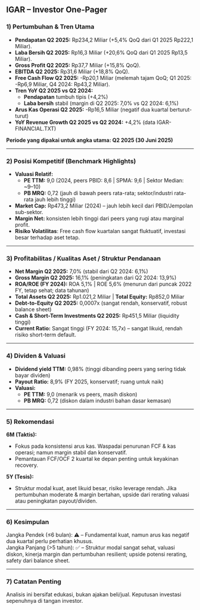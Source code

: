 ## IGAR – Investor One-Pager

### 1) Pertumbuhan & Tren Utama
- **Pendapatan Q2 2025:** Rp234,2 Miliar (+5,4% QoQ dari Q1 2025 Rp222,1 Miliar).
- **Laba Bersih Q2 2025:** Rp16,3 Miliar (+20,6% QoQ dari Q1 2025 Rp13,5 Miliar).
- **Gross Profit Q2 2025:** Rp37,7 Miliar (+15,8% QoQ).
- **EBITDA Q2 2025:** Rp31,6 Miliar (+18,8% QoQ).
- **Free Cash Flow Q2 2025:** -Rp20,1 Miliar (melemah tajam QoQ; Q1 2025: -Rp6,9 Miliar, Q4 2024: Rp43,2 Miliar).
- **Tren YoY Q2 2025 vs Q2 2024:**  
  - **Pendapatan** tumbuh tipis (+4,2%)  
  - **Laba bersih** stabil (margin di Q2 2025: 7,0% vs Q2 2024: 6,1%)
- **Arus Kas Operasi Q2 2025:** -Rp16,5 Miliar (negatif dua kuartal berturut-turut)
- **YoY Revenue Growth Q2 2025 vs Q2 2024:** +4,2% (data IGAR-FINANCIAL.TXT)

**Periode yang dipakai untuk angka utama: Q2 2025 (30 Juni 2025)**

---

### 2) Posisi Kompetitif (Benchmark Highlights)
- **Valuasi Relatif:**
  - **PE TTM:** 9,0 (2024, peers PBID: 8,6 | SPMA: 9,6 | Sektor Median: ~9–10)
  - **PB MRQ:** 0,72 (jauh di bawah peers rata-rata; sektor/industri rata-rata jauh lebih tinggi)
- **Market Cap:** Rp473,2 Miliar (2024) – jauh lebih kecil dari PBID/Jempolan sub-sektor.
- **Margin Net:** konsisten lebih tinggi dari peers yang rugi atau marginal profit.
- **Risiko Volatilitas**: Free cash flow kuartalan sangat fluktuatif, investasi besar terhadap aset tetap.

---

### 3) Profitabilitas / Kualitas Aset / Struktur Pendanaan
- **Net Margin Q2 2025:** 7,0% (stabil dari Q2 2024: 6,1%)
- **Gross Margin Q2 2025:** 16,1% (peningkatan dari Q2 2024: 13,9%)
- **ROA/ROE (FY 2024):** ROA 5,1% | ROE 5,6% (menurun dari puncak 2022 FY, tetap sehat; data tahunan)
- **Total Assets Q2 2025:** Rp1.021,2 Miliar | **Total Equity:** Rp852,0 Miliar
- **Debt-to-Equity Q2 2025:** 0,0007x (sangat rendah, konservatif, robust balance sheet)
- **Cash & Short-Term Investments Q2 2025:** Rp451,5 Miliar (liquidity tinggi)
- **Current Ratio:** Sangat tinggi (FY 2024: 15,7x) – sangat likuid, rendah risiko short-term default.

---

### 4) Dividen & Valuasi
- **Dividend yield TTM:** 0,98% (tinggi dibanding peers yang sering tidak bayar dividen)
- **Payout Ratio:** 8,9% (FY 2025, konservatif; ruang untuk naik)
- **Valuasi:** 
  - **PE TTM:** 9,0 (menarik vs peers, masih diskon)
  - **PB MRQ:** 0,72 (diskon dalam industri bahan dasar kemasan)

---

### 5) Rekomendasi
**6M (Taktis):**  
- Fokus pada konsistensi arus kas. Waspadai penurunan FCF & kas operasi; namun margin stabil dan konservatif.
- Pemantauan FCF/OCF 2 kuartal ke depan penting untuk keyakinan recovery.

**5Y (Tesis):**  
- Struktur modal kuat, aset likuid besar, risiko leverage rendah. Jika pertumbuhan moderate & margin bertahan, upside dari rerating valuasi atau peningkatan payout/dividen.

---

### 6) Kesimpulan
Jangka Pendek (≤6 bulan): ⚠️ – Fundamental kuat, namun arus kas negatif dua kuartal perlu perhatian khusus.  
Jangka Panjang (>5 tahun): ✅ – Struktur modal sangat sehat, valuasi diskon, kinerja margin dan pertumbuhan resilient; upside potensi rerating, safety dari balance sheet.

---

### 7) Catatan Penting
Analisis ini bersifat edukasi, bukan ajakan beli/jual. Keputusan investasi sepenuhnya di tangan investor.